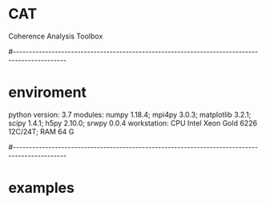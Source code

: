 # CAT
Coherence Analysis Toolbox

#----------------------------------------------------------------------------------------------
# enviroment

python version: 3.7
modules: numpy 1.18.4; mpi4py 3.0.3; matplotlib 3.2.1; scipy 1.4.1; h5py 2.10.0; srwpy 0.0.4
workstation: CPU Intel Xeon Gold 6226 12C/24T;  RAM 64 G

#----------------------------------------------------------------------------------------------
# examples

